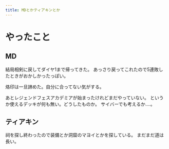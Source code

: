 ```yaml
---
title: MDとかティアキンとか
---
```


# やったこと

## MD

結局相剣に戻してダイヤ1まで帰ってきた。
あっさり戻ってこれたので5連敗したときがおかしかったっぽい。

烙印は一旦諦めた。自分に合ってない気がする。

あとレジェンドフェスアカデミアが始まったけれどまだやっていない。
というか使えるデッキが何も無い。どうしたものか。
サイバーでも考えるか‥‥。

## ティアキン

祠を探し終わったので装備とか洞窟のマヨイとかを探している。
まだまだ道は長い。
